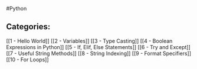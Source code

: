 #Python 
## Categories:

[[1 - Hello World]]
[[2 - Variables]]
[[3 - Type Casting]]
[[4 - Boolean Expressions in Python]]
[[5 - If, Elif, Else Statements]]
[[6 - Try and Except]]
[[7 - Useful String Methods]]
[[8 - String Indexing]]
[[9 - Format Specifiers]]
[[10 - For Loops]]